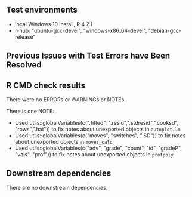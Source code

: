 ## Test environments
* local Windows 10 install, R 4.2.1
* r-hub: "ubuntu-gcc-devel", "windows-x86_64-devel", "debian-gcc-release"

## Previous Issues with Test Errors have Been Resolved

## R CMD check results
There were no ERRORs or WARNINGs or NOTEs. 

There is one NOTE:
* Used utils::globalVariables(c(".fitted", ".resid",".stdresid",".cooksd",
"rows",".hat")) to fix notes about unexported objects in `autoplot.lm`
* Used utils::globalVariables(c("moves", "switches", ".SD")) to fix notes about 
unexported objects in `moves_calc`
* Used utils::globalVariables(c("adv", "grade", "count", "id", "gradeP", 
"vals", "prof")) to fix notes about unexported objects in `profpoly`


## Downstream dependencies
There are no downstream dependencies.